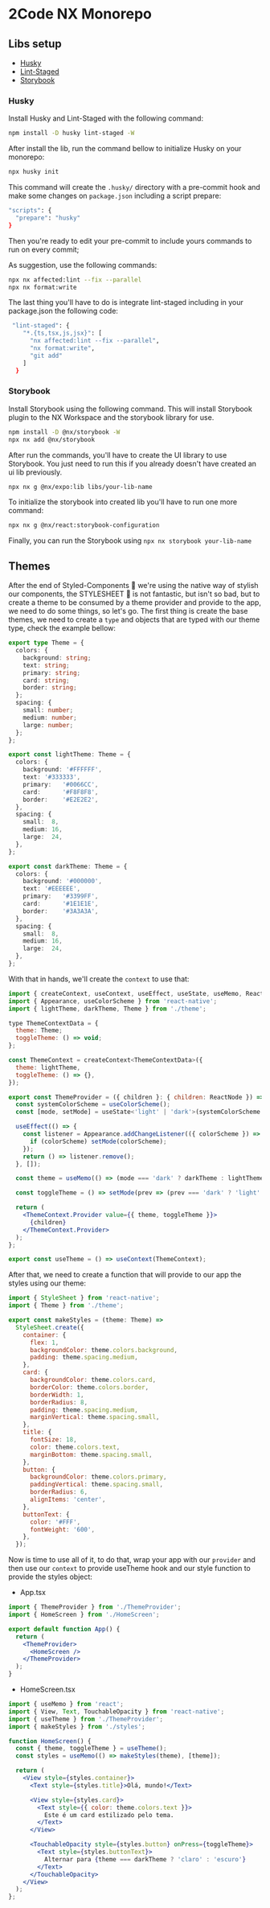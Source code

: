 # 2Code NX Monorepo

## Libs setup

- [Husky](https://github.com/typicode/husky)
- [Lint-Staged](https://github.com/lint-staged/lint-staged)
- [Storybook](https://storybook.js.org/)

### Husky

Install Husky and Lint-Staged with the following command:

```bash
npm install -D husky lint-staged -W
```

After install the lib, run the command bellow to initialize Husky on your monorepo:

```bash
npx husky init
```

This command will create the `.husky/` directory with a pre-commit hook and make some changes on `package.json` including a script prepare:

```bash
"scripts": {
  "prepare": "husky"
}
```

Then you're ready to edit your pre-commit to include yours commands to run on every commit;

As suggestion, use the following commands:

```bash
npx nx affected:lint --fix --parallel
npx nx format:write
```

The last thing you'll have to do is integrate lint-staged including in your package.json the following code:

```bash
 "lint-staged": {
    "*.{ts,tsx,js,jsx}": [
      "nx affected:lint --fix --parallel",
      "nx format:write",
      "git add"
    ]
  }
```

### Storybook

Install Storybook using the following command. This will install Storybook plugin to the NX Workspace and the storybook library for use.

```bash
npm install -D @nx/storybook -W
npx nx add @nx/storybook
```

After run the commands, you'll have to create the UI library to use Storybook. You just need to run this if you already doesn't have created an ui lib previously.

```bash
npx nx g @nx/expo:lib libs/your-lib-name
```

To initialize the storybook into created lib you'll have to run one more command:

```bash
npx nx g @nx/react:storybook-configuration
```

Finally, you can run the Storybook using `npx nx storybook your-lib-name`

## Themes

After the end of Styled-Components 󰱶  we're using the native way of stylish our components, the STYLESHEET 󰱵 is not fantastic, but isn't so bad, but to create a theme to be consumed by a theme provider and provide to the app, we need to do some things, so let's go.
The first thing is create the base themes, we need to create a `type` and objects that are typed with our theme type, check the example bellow:

```ts
export type Theme = {
  colors: {
    background: string;
    text: string;
    primary: string;
    card: string;
    border: string;
  };
  spacing: {
    small: number;
    medium: number;
    large: number;
  };
};

export const lightTheme: Theme = {
  colors: {
    background: '#FFFFFF',
    text: '#333333',
    primary:   '#0066CC',
    card:      '#F8F8F8',
    border:    '#E2E2E2',
  },
  spacing: {
    small:  8,
    medium: 16,
    large:  24,
  },
};

export const darkTheme: Theme = {
  colors: {
    background: '#000000',
    text: '#EEEEEE',
    primary:   '#3399FF',
    card:      '#1E1E1E',
    border:    '#3A3A3A',
  },
  spacing: {
    small:  8,
    medium: 16,
    large:  24,
  },
};
```

With that in hands, we'll create the `context` to use that: 

```jsx
import { createContext, useContext, useEffect, useState, useMemo, ReactNode } from 'react';
import { Appearance, useColorScheme } from 'react-native';
import { lightTheme, darkTheme, Theme } from './theme';

type ThemeContextData = {
  theme: Theme;
  toggleTheme: () => void;
};

const ThemeContext = createContext<ThemeContextData>({
  theme: lightTheme,
  toggleTheme: () => {},
});

export const ThemeProvider = ({ children }: { children: ReactNode }) => {
  const systemColorScheme = useColorScheme();
  const [mode, setMode] = useState<'light' | 'dark'>(systemColorScheme || 'light');

  useEffect(() => {
    const listener = Appearance.addChangeListener(({ colorScheme }) => {
      if (colorScheme) setMode(colorScheme);
    });
    return () => listener.remove();
  }, []);

  const theme = useMemo(() => (mode === 'dark' ? darkTheme : lightTheme), [mode]);

  const toggleTheme = () => setMode(prev => (prev === 'dark' ? 'light' : 'dark'));

  return (
    <ThemeContext.Provider value={{ theme, toggleTheme }}>
      {children}
    </ThemeContext.Provider>
  );
};

export const useTheme = () => useContext(ThemeContext);
```

After that, we need to create a function that will provide to our app the styles using our theme: 

```jsx
import { StyleSheet } from 'react-native';
import { Theme } from './theme';

export const makeStyles = (theme: Theme) =>
  StyleSheet.create({
    container: {
      flex: 1,
      backgroundColor: theme.colors.background,
      padding: theme.spacing.medium,
    },
    card: {
      backgroundColor: theme.colors.card,
      borderColor: theme.colors.border,
      borderWidth: 1,
      borderRadius: 8,
      padding: theme.spacing.medium,
      marginVertical: theme.spacing.small,
    },
    title: {
      fontSize: 18,
      color: theme.colors.text,
      marginBottom: theme.spacing.small,
    },
    button: {
      backgroundColor: theme.colors.primary,
      paddingVertical: theme.spacing.small,
      borderRadius: 6,
      alignItems: 'center',
    },
    buttonText: {
      color: '#FFF',
      fontWeight: '600',
    },
  });
```

Now is time to use all of it, to do that, wrap your app with our `provider` and then use our `context` to provide useTheme hook and our style function to provide the styles object:

- App.tsx
```jsx
import { ThemeProvider } from './ThemeProvider';
import { HomeScreen } from './HomeScreen';

export default function App() {
  return (
    <ThemeProvider>
      <HomeScreen />
    </ThemeProvider>
  );
}

```

- HomeScreen.tsx
```jsx
import { useMemo } from 'react';
import { View, Text, TouchableOpacity } from 'react-native';
import { useTheme } from './ThemeProvider';
import { makeStyles } from './styles';

function HomeScreen() {
  const { theme, toggleTheme } = useTheme();
  const styles = useMemo(() => makeStyles(theme), [theme]);

  return (
    <View style={styles.container}>
      <Text style={styles.title}>Olá, mundo!</Text>

      <View style={styles.card}>
        <Text style={{ color: theme.colors.text }}>
          Este é um card estilizado pelo tema.
        </Text>
      </View>

      <TouchableOpacity style={styles.button} onPress={toggleTheme}>
        <Text style={styles.buttonText}>
          Alternar para {theme === darkTheme ? 'claro' : 'escuro'}
        </Text>
      </TouchableOpacity>
    </View>
  );
};
```
